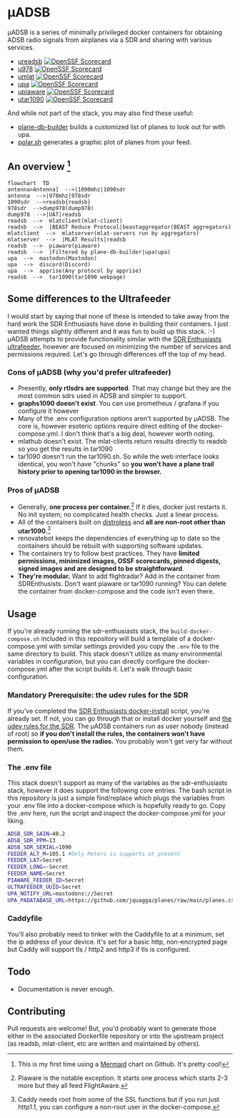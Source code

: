 # μADSB

μADSB is a series of minimally privileged docker containers for obtaining ADSB radio signals from airplanes via a SDR and sharing with various services.

- [μreadsb](https://github.com/jquagga/ureadsb) [![OpenSSF Scorecard](https://api.securityscorecards.dev/projects/github.com/jquagga/ureadsb/badge)](https://securityscorecards.dev/viewer/?uri=github.com/jquagga/ureadsb)
- [μ978](https://github.com/jquagga/u978) [![OpenSSF Scorecard](https://api.securityscorecards.dev/projects/github.com/jquagga/u978/badge)](https://securityscorecards.dev/viewer/?uri=github.com/jquagga/u978)
- [μmlat](https://github.com/jquagga/umlat) [![OpenSSF Scorecard](https://api.securityscorecards.dev/projects/github.com/jquagga/umlat/badge)](https://securityscorecards.dev/viewer/?uri=github.com/jquagga/umlat)
- [μpa](https://github.com/jquagga/upa) [![OpenSSF Scorecard](https://api.securityscorecards.dev/projects/github.com/jquagga/upa/badge)](https://securityscorecards.dev/viewer/?uri=github.com/jquagga/upa)
- [μpiaware](https://github.com/jquagga/upiaware) [![OpenSSF Scorecard](https://api.securityscorecards.dev/projects/github.com/jquagga/upiaware/badge)](https://securityscorecards.dev/viewer/?uri=github.com/jquagga/upiaware)
- [μtar1090](https://github.com/jquagga/utar1090) [![OpenSSF Scorecard](https://api.securityscorecards.dev/projects/github.com/jquagga/utar1090/badge)](https://securityscorecards.dev/viewer/?uri=github.com/jquagga/utar1090)

And while not part of the stack, you may also find these useful:

- [plane-db-builder](https://github.com/jquagga/plane-db-builder) builds a customized list of planes to look out for with upa.
- [polar.sh](https://github.com/jquagga/polar.sh) generates a graphic plot of planes from your feed.

## An overview [^mermaid]

```mermaid
flowchart  TD
antenna>Antenna]  -->|1090mhz|1090sdr
antenna  -->|978mhz|978sdr
1090sdr  -->readsb{readsb}
978sdr  -->dump978(dump978)
dump978  -->|UAT|readsb
readsb  -->  mlatclient(mlat-client)
readsb  -->  |BEAST Reduce Protocol|beastaggregator(BEAST aggregators)
mlatclient  -->  mlatserver(mlat-servers run by aggregators)
mlatserver  -->  |MLAT Results|readsb
readsb  -->  piaware(piaware)
readsb  -->  |Filtered by plane-db-builder|upa(upa)
upa  -->  mastodon(Mastodon)
upa  -->  discord(Discord)
upa  -->  apprise(Any protocol by apprise)
readsb  -->  tar1090(tar1090 webpage)
```

[^mermaid]: This is my first time using a [Mermaid](https://mermaid.js.org/) chart on Github. It's pretty cool!

## Some differences to the Ultrafeeder

I would start by saying that none of these is intended to take away from the hard work the SDR Enthusiasts have done in building their containers. I just wanted things slightly different and it was fun to build up this stack. :-) μADSB attempts to provide functionality similar with the [SDR Enthusiasts ultrafeeder](https://github.com/sdr-enthusiasts/docker-adsb-ultrafeeder), however are focused on minimizing the number of services and permissions required. Let's go through differences off the top of my head.

### Cons of μADSB (why you'd prefer ultrafeeder)

- Presently, **only rtlsdrs are supported**. That may change but they are the most common sdrs used in ADSB and simpler to support.
- **graphs1090 doesn't exist**. You can use prometheus / grafana if you configure it however
- Many of the .env configuration options aren't supported by μADSB. The core is, however esoteric options require direct editing of the docker-compose.yml. I don't think that's a big deal, however worth noting.
- mlathub doesn't exist. The mlat-clients return results directly to readsb so you get the results in tar1090
- tar1090 doesn't run the tar1090.sh. So while the web interface looks identical, you won't have "chunks" so **you won't have a plane trail history prior to opening tar1090 in the browser.**

### Pros of μADSB

- Generally, **one process per container.**[^oneprocess] If it dies, docker just restarts it. No init system; no complicated health checks. Just a linear process.
- All of the containers built on [distroless](https://github.com/GoogleContainerTools/distroless) and **all are non-root other than utar1090**.[^caddy]
- renovatebot keeps the dependencies of everything up to date so the containers should be rebuilt with supporting software updates.
- The containers try to follow best practices. They have **limited permissions, minimized images, OSSF scorecards, pinned digests, signed images and are designed to be straightforward**.
- **They're modular.** Want to add flightradar? Add in the container from SDREnthusists. Don't want piaware or tar1090 running? You can delete the container from docker-compose and the code isn't even there.

[^oneprocess]: Piaware is the notable exception. It starts one process which starts 2-3 more but they all feed FlightAware.
[^caddy]: Caddy needs root from some of the SSL functions but if you run just http1.1, you can configure a non-root user in the docker-compose.

## Usage

If you're already running the sdr-enthusiasts stack, the `build-docker-compose.sh` included in this repository will build a template of a docker-compose.yml with similar settings provided you copy the `.env` file to the same directory to build. This stack doesn't utilize as many environmental variables in configuration, but you can directly configure the docker-compose.yml after the script builds it. Let's walk through basic configuration.

### Mandatory Prerequisite: the udev rules for the SDR

If you've completed the [SDR Enthusiasts docker-install](https://github.com/sdr-enthusiasts/docker-install/tree/main) script, you're already set. If not, you can go through that or install docker yourself and [the udev rules for the SDR](https://github.com/sdr-enthusiasts/docker-install/blob/bf65d9d6b0fa0eda4eb97a43a152ae40bc8d678f/docker-install.sh#L349). The μADSB containers run as user nobody (instead of root) so **if you don't install the rules, the containers won't have permission to open/use the radios.** You probably won't get very far without them.

### The .env file

This stack doesn't support as many of the variables as the sdr-enthusiasts stack, however it does support the following core entries. The bash script in this repository is just a simple find/replace which plugs the variables from your .env file into a docker-compose which is hopefully ready to go. Copy the .env here, run the script and inspect the docker-compose.yml for your liking.

```bash
ADSB_SDR_GAIN=40.2
ADSB_SDR_PPM=13
ADSB_SDR_SERIAL=1090
FEEDER_ALT_M=105.1 #Only Meters is supports at present
FEEDER_LAT=Secret
FEEDER_LONG=-Secret
FEEDER_NAME=Secret
PIAWARE_FEEDER_ID=Secret
ULTRAFEEDER_UUID=Secret
UPA_NOTIFY_URL=mastodons://Secret
UPA_PADATABASE_URL=https://github.com/jquagga/planes/raw/main/planes.csv #By default uses the normal plane alert database
```

### Caddyfile

You'll also probably need to tinker with the Caddyfile to at a minimum, set the ip address of your device. It's set for a basic http, non-encrypted page but Caddy will support tls / http2 and http3 if tls is configured.

## Todo

- Documentation is never enough.

## Contributing

Pull requests are welcome! But, you'd probably want to generate those either in the associated Dockerfile repository or into the upstream project (as readsb, mlat-client, etc are written and maintained by others).
